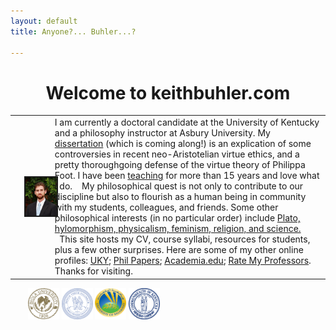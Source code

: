 ```yaml
---
layout: default
title: Anyone?... Buhler...?  

--- 
```


<h1 id="welcome-to-keithbuhlercom" style="text-align: center;">Welcome to keithbuhler.com</h1>

|                                                                                        |         |
|----------------------------------------------------------------------------------------|---------|
| <img src="/img/keithbuhler-golden.png" alt="Keith Buhler" align="left" hspace="15" border="2">    | I am currently a doctoral candidate at the University of Kentucky and a philosophy instructor at Asbury University. My [dissertation](/research) (which is coming along!) is an explication of some controversies in recent neo-Aristotelian virtue ethics, and a pretty thoroughgoing defense of the virtue theory of Philippa Foot. I have been [teaching](/teaching) for more than 15 years and love what I do.  &nbsp;&nbsp;  My philosophical quest is not only to contribute to our discipline but also to flourish as a human being in community with my students, colleagues, and friends. Some other philosophical interests (in no particular order) include [Plato, hylomorphism, physicalism, feminism, religion, and science.](https://uky.academia.edu/KeithBuhler)  &nbsp;&nbsp;This site hosts my CV, course syllabi, resources for students, plus a few other surprises. Here are some of my other online profiles: [UKY](https://philosophy.as.uky.edu/users/kebu226);  [Phil Papers](http://philpapers.org/profile/47267); [Academia.edu](https://uky.academia.edu/KeithBuhler); [Rate My Professors](http://www.ratemyprofessors.com/ShowRatings.jsp?tid=1822771). Thanks for visiting.|

<p>

&nbsp;&nbsp;&nbsp;&nbsp;&nbsp;&nbsp; <img src="/img/seal-biola.png" alt="Biola" height="50" width="50">  <img src="/img/seal-thi.png" alt="Torrey Honors" height="50" width="50">  <img src="/img/seal-balamand.png" alt="Balamand" height="50" width="50">   <img src="/img/seal-uk.png" alt="Kentucky" height="50" width="50">

</p>
